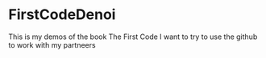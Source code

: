 # FirstCodeDenoi
This is my demos of the book The First Code
I want to try to use the github to work with my partneers
